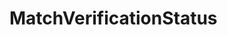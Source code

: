 #  MatchVerificationStatus

<api-schema openapi-path="../../../api-specs/swagger-otr-api.json" name="MatchVerificationStatus"/>